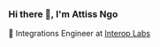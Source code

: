 ### Hi there 👋, I'm Attiss Ngo

🌱 Integrations Engineer at [Interop Labs](https://www.interoplabs.io/)
<!-- 🛰 Smart contract developer at [Nebulai](https://nebulai.com/)   
⚡️ Enjoy working in Solidity, love working in Rust 🦀   
🌱 Web3 security is everything ⚔️  

💬 Talk to me about
* Tokenization of RWAs
* zero-knowledge proofs
* decentralized identity
-->
 
<!--
**AttissNgo/AttissNgo** is a ✨ _special_ ✨ repository because its `README.md` (this file) appears on your GitHub profile.

Here are some ideas to get you started:

- 🔭 I’m currently working on ...
- 🌱 I’m currently learning ...
- 👯 I’m looking to collaborate on ...
- 🤔 I’m looking for help with ...
- 💬 Ask me about ...
- 📫 How to reach me: ...
- 😄 Pronouns: ...
- ⚡ Fun fact: ...
-->
